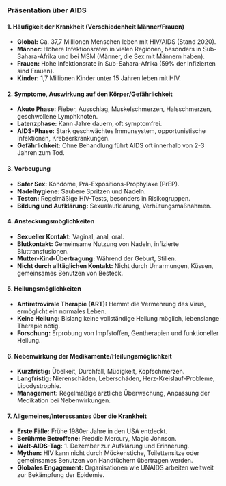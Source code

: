 ### Präsentation über AIDS

#### 1. Häufigkeit der Krankheit (Verschiedenheit Männer/Frauen)
- **Global:** Ca. 37,7 Millionen Menschen leben mit HIV/AIDS (Stand 2020).
- **Männer:** Höhere Infektionsraten in vielen Regionen, besonders in Sub-Sahara-Afrika und bei MSM (Männer, die Sex mit Männern haben).
- **Frauen:** Hohe Infektionsrate in Sub-Sahara-Afrika (59% der Infizierten sind Frauen).
- **Kinder:** 1,7 Millionen Kinder unter 15 Jahren leben mit HIV.

#### 2. Symptome, Auswirkung auf den Körper/Gefährlichkeit
- **Akute Phase:** Fieber, Ausschlag, Muskelschmerzen, Halsschmerzen, geschwollene Lymphknoten.
- **Latenzphase:** Kann Jahre dauern, oft symptomfrei.
- **AIDS-Phase:** Stark geschwächtes Immunsystem, opportunistische Infektionen, Krebserkrankungen.
- **Gefährlichkeit:** Ohne Behandlung führt AIDS oft innerhalb von 2-3 Jahren zum Tod.

#### 3. Vorbeugung
- **Safer Sex:** Kondome, Prä-Expositions-Prophylaxe (PrEP).
- **Nadelhygiene:** Saubere Spritzen und Nadeln.
- **Testen:** Regelmäßige HIV-Tests, besonders in Risikogruppen.
- **Bildung und Aufklärung:** Sexualaufklärung, Verhütungsmaßnahmen.

#### 4. Ansteckungsmöglichkeiten
- **Sexueller Kontakt:** Vaginal, anal, oral.
- **Blutkontakt:** Gemeinsame Nutzung von Nadeln, infizierte Bluttransfusionen.
- **Mutter-Kind-Übertragung:** Während der Geburt, Stillen.
- **Nicht durch alltäglichen Kontakt:** Nicht durch Umarmungen, Küssen, gemeinsames Benutzen von Besteck.

#### 5. Heilungsmöglichkeiten
- **Antiretrovirale Therapie (ART):** Hemmt die Vermehrung des Virus, ermöglicht ein normales Leben.
- **Keine Heilung:** Bislang keine vollständige Heilung möglich, lebenslange Therapie nötig.
- **Forschung:** Erprobung von Impfstoffen, Gentherapien und funktioneller Heilung.

#### 6. Nebenwirkung der Medikamente/Heilungsmöglichkeit
- **Kurzfristig:** Übelkeit, Durchfall, Müdigkeit, Kopfschmerzen.
- **Langfristig:** Nierenschäden, Leberschäden, Herz-Kreislauf-Probleme, Lipodystrophie.
- **Management:** Regelmäßige ärztliche Überwachung, Anpassung der Medikation bei Nebenwirkungen.

#### 7. Allgemeines/Interessantes über die Krankheit
- **Erste Fälle:** Frühe 1980er Jahre in den USA entdeckt.
- **Berühmte Betroffene:** Freddie Mercury, Magic Johnson.
- **Welt-AIDS-Tag:** 1. Dezember zur Aufklärung und Erinnerung.
- **Mythen:** HIV kann nicht durch Mückenstiche, Toilettensitze oder gemeinsames Benutzen von Handtüchern übertragen werden.
- **Globales Engagement:** Organisationen wie UNAIDS arbeiten weltweit zur Bekämpfung der Epidemie.
